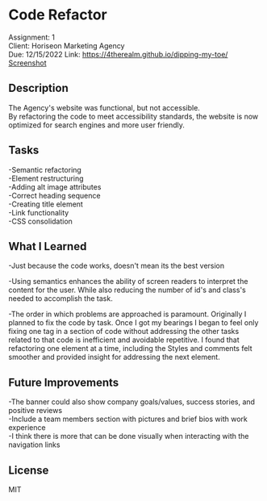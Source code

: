# Code Refactor
Assignment: 1  
Client: Horiseon Marketing Agency  
Due: 12/15/2022
Link: https://4therealm.github.io/dipping-my-toe/  
[Screenshot](/Develop/assets/images/screenshot.png)

## Description
The Agency's website was functional, but not accessible.  
By refactoring the code to meet accessibility standards, the website is now optimized for search engines and more user friendly.

## Tasks
-Semantic refactoring  
-Element restructuring  
-Adding alt image attributes  
-Correct heading sequence  
-Creating title element  
-Link functionality  
-CSS consolidation  


## What I Learned 
-Just because the code works, doesn't mean its the best version  

-Using semantics enhances the ability of screen readers to interpret the content for the user. While also reducing the number of id's and class's needed to accomplish the task.  

-The order in which problems are approached is paramount. Originally I planned to fix the code by task. Once I got my bearings I began to feel only fixing one tag in a section of code without addressing the other tasks related to that code is inefficient and avoidable repetitive. I found that refactoring one element at a time, including the Styles and comments felt smoother and provided insight for addressing the next element.   

## Future Improvements
-The banner could also show company goals/values, success stories, and positive reviews  
-Include a team members section with pictures and brief bios with work experience  
-I think there is more that can be done visually when interacting with the navigation links

## License
MIT
